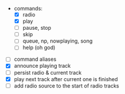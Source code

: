 - commands:
    - [x] radio
    - [x] play
    - [ ] pause, stop
    - [ ] skip
    - [ ] queue, np, nowplaying, song
    - [ ] help (oh god)
- [ ] command aliases
- [x] announce playing track
- [ ] persist radio & current track
- [x] play next track after current one is finished
- [ ] add radio source to the start of radio tracks